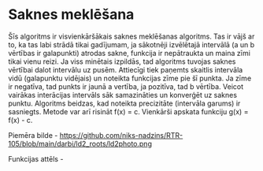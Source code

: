 # Saknes meklēšana
Šīs algoritms ir visvienkāršākais saknes meklēšanas algoritms. Tas ir vājš ar to, ka tas labi strādā tikai gadījumam, ja sākotnēji izvēlētajā intervālā (a un b vērtības ir galapunkti) atrodas sakne, funkcija ir nepātraukta un maina zīmi tikai vienu reizi. Ja viss minētais izpildās, tad algoritms tuvojas saknes vērtībai dalot intervālu uz pusēm. Attiecīgi tiek paņemts skaitlis intervāla vidū (galapunktu vidējais) un noteikta funkcijas zīme pie šī punkta. Ja zīme ir negatīva, tad punkts ir jaunā a vertība, ja pozitīva, tad b vērtība. Veicot vairākas interācijas intervāls sāk samazināties un konverģēt uz saknes punktu. Algoritms beidzas, kad noteikta precizitāte (intervāla garums) ir sasniegts.
Metode var arī risināt f(x) = c. Vienkārši apskata funkciju g(x) = f(x) - c.

Piemēra bilde - https://github.com/niks-nadzins/RTR-105/blob/main/darbi/ld2_roots/ld2photo.png

Funkcijas attēls - 
